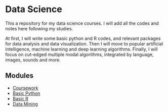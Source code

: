 # Data Science

This a repository for my data science courses.
I will add all the codes and notes here following my studies.

At first, I will write some basic python and R codes, and relevant packages for data analysis and data visualization.
Then I will move to popular artificial intelligence, machine learning and deep learning algorithms.
Finally, I will focus on cut-edged multiple modal algorithms, integrated by language, images, sounds and more.

## Modules

- [Coursework](coursework)
- [Basic Python](python_lang/python_lang.md)
- [Basic R](r_lang/r_lang.md)
- [Data Mining](data_mining/data_mining.md)
